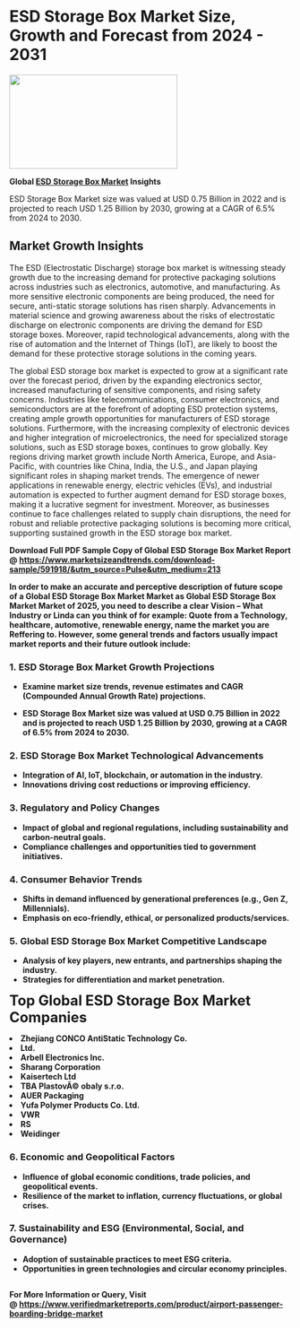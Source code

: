 <H1>ESD Storage Box Market Size, Growth and Forecast from 2024 - 2031</H1><img class="aligncenter size-medium wp-image-584254" src="https://thirdeyenews.in/wp-content/uploads/2024/09/Global-Market-Research-300x168.jpeg" alt="" width="300" height="168" /><p><strong>Global&nbsp;<a href="https://www.marketsizeandtrends.com/download-sample/591918/&amp;utm_source=Pulse&amp;utm_medium=213">ESD Storage Box Market</a> Insights</strong></p><p>ESD Storage Box Market size was valued at USD 0.75 Billion in 2022 and is projected to reach USD 1.25 Billion by 2030, growing at a CAGR of 6.5% from 2024 to 2030.</p><p><h2>Market Growth Insights</h2> <p>The ESD (Electrostatic Discharge) storage box market is witnessing steady growth due to the increasing demand for protective packaging solutions across industries such as electronics, automotive, and manufacturing. As more sensitive electronic components are being produced, the need for secure, anti-static storage solutions has risen sharply. Advancements in material science and growing awareness about the risks of electrostatic discharge on electronic components are driving the demand for ESD storage boxes. Moreover, rapid technological advancements, along with the rise of automation and the Internet of Things (IoT), are likely to boost the demand for these protective storage solutions in the coming years.</p> <p><strong></strong></p> <p>The global ESD storage box market is expected to grow at a significant rate over the forecast period, driven by the expanding electronics sector, increased manufacturing of sensitive components, and rising safety concerns. Industries like telecommunications, consumer electronics, and semiconductors are at the forefront of adopting ESD protection systems, creating ample growth opportunities for manufacturers of ESD storage solutions. Furthermore, with the increasing complexity of electronic devices and higher integration of microelectronics, the need for specialized storage solutions, such as ESD storage boxes, continues to grow globally. Key regions driving market growth include North America, Europe, and Asia-Pacific, with countries like China, India, the U.S., and Japan playing significant roles in shaping market trends. The emergence of newer applications in renewable energy, electric vehicles (EVs), and industrial automation is expected to further augment demand for ESD storage boxes, making it a lucrative segment for investment. Moreover, as businesses continue to face challenges related to supply chain disruptions, the need for robust and reliable protective packaging solutions is becoming more critical, supporting sustained growth in the ESD storage box market.</p> <p><strong></p><p><span class=""><strong>Download Full PDF Sample Copy of Global ESD Storage Box Market Report</strong> @ <a href="https://www.marketsizeandtrends.com/download-sample/591918/&amp;utm_source=Pulse&amp;utm_medium=213" target="_blank">https://www.marketsizeandtrends.com/download-sample/591918/&amp;utm_source=Pulse&amp;utm_medium=213</a></span></p><p>In order to make an accurate and perceptive description of future scope of a Global&nbsp;ESD Storage Box Market Market as Global&nbsp;ESD Storage Box Market Market of 2025, you need to describe a clear Vision &ndash; What Industry or Linda can you think of for example: Quote from a Technology, healthcare, automotive, renewable energy, name the market you are Reffering to. However, some general trends and factors usually impact market reports and their future outlook include:</p><h3>1.&nbsp;<strong>ESD Storage Box Market Growth Projections</strong></h3><ul><li>Examine market size trends, revenue estimates and CAGR (Compounded Annual Growth Rate) projections.</li><li><p>ESD Storage Box Market size was valued at USD 0.75 Billion in 2022 and is projected to reach USD 1.25 Billion by 2030, growing at a CAGR of 6.5% from 2024 to 2030.</p></li></ul><h3>2.&nbsp;<strong>ESD Storage Box Market Technological Advancements</strong></h3><ul><li>Integration of AI, IoT, blockchain, or automation in the industry.</li><li>Innovations driving cost reductions or improving efficiency.</li></ul><h3>3.&nbsp;<strong>Regulatory and Policy Changes</strong></h3><ul><li>Impact of global and regional regulations, including sustainability and carbon-neutral goals.</li><li>Compliance challenges and opportunities tied to government initiatives.</li></ul><h3>4.&nbsp;<strong>Consumer Behavior Trends</strong></h3><ul><li>Shifts in demand influenced by generational preferences (e.g., Gen Z, Millennials).</li><li>Emphasis on eco-friendly, ethical, or personalized products/services.</li></ul><h3>5.&nbsp;<strong>Global ESD Storage Box Market Competitive Landscape</strong></h3><ul><li>Analysis of key players, new entrants, and partnerships shaping the industry.</li><li>Strategies for differentiation and market penetration.</li></ul><p data-pm-slice="1 1 []"><span style="color: inherit; font-family: inherit; font-size: 25px;">Top Global ESD Storage Box Market Companies</span></p><div class="" data-test-id=""><p><li>Zhejiang CONCO AntiStatic Technology Co.</li><li> Ltd.</li><li> Arbell Electronics Inc.</li><li> Sharang Corporation</li><li> Kaisertech Ltd</li><li> TBA PlastovÃ© obaly s.r.o.</li><li> AUER Packaging</li><li> Yufa Polymer Products Co. Ltd.</li><li> VWR</li><li> RS</li><li> Weidinger</li></p></div><h3>6.&nbsp;<strong>Economic and Geopolitical Factors</strong></h3><ul><li>Influence of global economic conditions, trade policies, and geopolitical events.</li><li>Resilience of the market to inflation, currency fluctuations, or global crises.</li></ul><h3>7.&nbsp;<strong>Sustainability and ESG (Environmental, Social, and Governance)</strong></h3><ul><li>Adoption of sustainable practices to meet ESG criteria.</li><li>Opportunities in green technologies and circular economy principles.</li></ul><h2><strong style="font-size: 14px;">For More Information or Query, Visit @&nbsp;</strong><a style="background-color: #ffffff; font-size: 14px;" href="https://www.marketsizeandtrends.com/report/esd-storage-box-market/" target="_blank">https://www.verifiedmarketreports.com/product/airport-passenger-boarding-bridge-market</a></h2>

